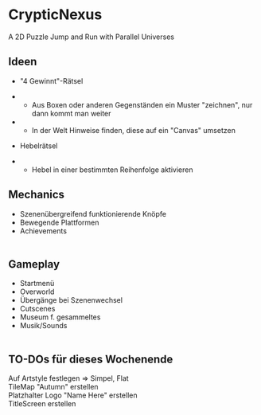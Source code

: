 # CrypticNexus
 A 2D Puzzle Jump and Run with Parallel Universes</br>

## Ideen</br>
- "4 Gewinnt"-Rätsel
- - Aus Boxen oder anderen Gegenständen ein Muster "zeichnen", nur dann kommt man weiter
- - In der Welt Hinweise finden, diese auf ein "Canvas" umsetzen

- Hebelrätsel
- - Hebel in einer bestimmten Reihenfolge aktivieren

## Mechanics</br>
- Szenenübergreifend funktionierende Knöpfe</br>
- Bewegende Plattformen</br>
- Achievements</br></br>

## Gameplay</br>
- Startmenü</br>
- Overworld</br>
- Übergänge bei Szenenwechsel</br>
- Cutscenes</br>
- Museum f. gesammeltes</br>
- Musik/Sounds</br></br>

## TO-DOs für dieses Wochenende</br>
Auf Artstyle festlegen => Simpel, Flat</br>
TileMap "Autumn" erstellen</br>
Platzhalter Logo "Name Here" erstellen</br>
TitleScreen erstellen</br>
